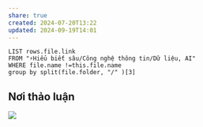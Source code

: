 ```yaml
---
share: true
created: 2024-07-20T13:22
updated: 2024-09-19T14:01
---
```

```dataview
LIST rows.file.link
FROM "⚡Hiểu biết sâu/Công nghệ thông tin/Dữ liệu, AI" 
WHERE file.name !=this.file.name
group by split(file.folder, "/" )[3]
```
## Nơi thảo luận
![](https://i.imgur.com/tl5D9i8.png)